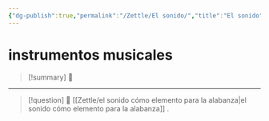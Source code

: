 ```yaml
---
{"dg-publish":true,"permalink":"/Zettle/El sonido/","title":"El sonido","tags":["ZeType/Idea"],"updated":"2023-10-02T14:19:46.700-05:00"}
---
```



#  instrumentos musicales

> [!summary] 🧠
> 

- - - 
> [!question] 🔗
> [[Zettle/el sonido cómo elemento para la alabanza\|el sonido cómo elemento para la alabanza]]
> .



